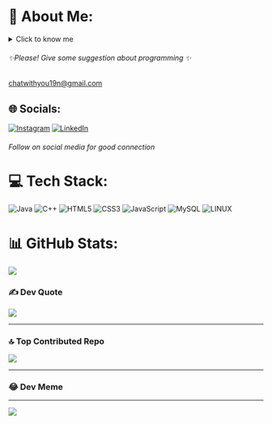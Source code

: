 # 💫 About Me:
<details> <summary>Click to know me </summary>
<ul><li> I'm <i><strong>BCA</strong></i> student. </li><li>My favourite <i><strong>programming</strong></i> language is JAVA.  </li><li><i><strong>Web Development</strong></i> is my hooby. </li> <strong><i><li>Programming is everything.</li></i>🎖🎖🎖🎖🎖🎖🎖</strong> 
 </details><h6>✨Please! Give some suggestion about programming ✨</h6> 
 
 <gmail>chatwithyou19n@gmail.com</gmail>
  
## 🌐 Socials:
[![Instagram](https://img.shields.io/badge/Instagram-%23E4405F.svg?logo=Instagram&logoColor=white)](https://instagram.com/hitam_himanshu0?igshid=ZDdkNTZiNTM=) [![LinkedIn](https://img.shields.io/badge/LinkedIn-%230077B5.svg?logo=linkedin&logoColor=white)](https://www.linkedin.com/in/himanshu-chaurasiya1818/) <h6> <i> Follow on social media for good connection </i> </h6>

# 💻 Tech Stack:
![Java](https://img.shields.io/badge/java-%23ED8B00.svg?style=plastic&logo=java&logoColor=white) ![C++](https://img.shields.io/badge/c++-%2300599C.svg?style=plastic&logo=c%2B%2B&logoColor=white) ![HTML5](https://img.shields.io/badge/html5-%23E34F26.svg?style=plastic&logo=html5&logoColor=white) ![CSS3](https://img.shields.io/badge/css3-%231572B6.svg?style=plastic&logo=css3&logoColor=white) ![JavaScript](https://img.shields.io/badge/javascript-%23323330.svg?style=plastic&logo=javascript&logoColor=%23F7DF1E) ![MySQL](https://img.shields.io/badge/mysql-%2300f.svg?style=plastic&logo=mysql&logoColor=white) ![LINUX](https://img.shields.io/badge/Linux-FCC624?style=plastic&logo=linux&logoColor=black)
# 📊 GitHub Stats:

![](https://github-readme-streak-stats.herokuapp.com/?user=Himanshu-learner&theme=merko&hide_border=false)<br/>


### ✍️ Dev Quote
![](https://quotes-github-readme.vercel.app/api?type=vetical&theme=merko)

---------------------------
### 🔝 Top Contributed Repo
![](https://github-contributor-stats.vercel.app/api?username=Himanshu-learner&limit=5&theme=matrix&combine_all_yearly_contributions=true)

--------------------------
### 😂 Dev Meme

--------------------------
[![](https://visitcount.itsvg.in/api?id=Himanshu-learner&icon=2&color=6)](https://visitcount.itsvg.in)

